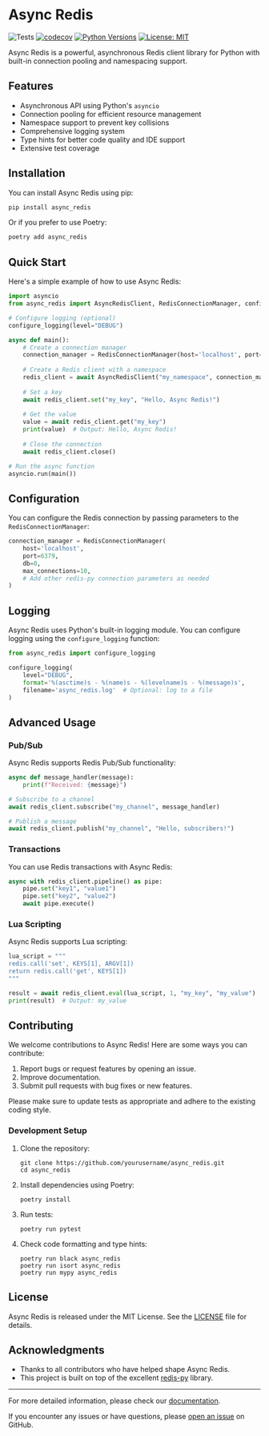 # Async Redis

![Tests](https://github.com/yourusername/async_redis/workflows/Tests/badge.svg)
[![codecov](https://codecov.io/gh/yourusername/async_redis/branch/main/graph/badge.svg)](https://codecov.io/gh/yourusername/async_redis)
[![Python Versions](https://img.shields.io/pypi/pyversions/async_redis.svg)](https://pypi.org/project/async_redis/)
[![License: MIT](https://img.shields.io/badge/License-MIT-yellow.svg)](https://opensource.org/licenses/MIT)

Async Redis is a powerful, asynchronous Redis client library for Python with built-in connection pooling and namespacing support.

## Features

- Asynchronous API using Python's `asyncio`
- Connection pooling for efficient resource management
- Namespace support to prevent key collisions
- Comprehensive logging system
- Type hints for better code quality and IDE support
- Extensive test coverage

## Installation

You can install Async Redis using pip:

```bash
pip install async_redis
```

Or if you prefer to use Poetry:

```bash
poetry add async_redis
```

## Quick Start

Here's a simple example of how to use Async Redis:

```python
import asyncio
from async_redis import AsyncRedisClient, RedisConnectionManager, configure_logging

# Configure logging (optional)
configure_logging(level="DEBUG")

async def main():
    # Create a connection manager
    connection_manager = RedisConnectionManager(host='localhost', port=6379, db=0)
    
    # Create a Redis client with a namespace
    redis_client = await AsyncRedisClient("my_namespace", connection_manager)
    
    # Set a key
    await redis_client.set("my_key", "Hello, Async Redis!")
    
    # Get the value
    value = await redis_client.get("my_key")
    print(value)  # Output: Hello, Async Redis!
    
    # Close the connection
    await redis_client.close()

# Run the async function
asyncio.run(main())
```

## Configuration

You can configure the Redis connection by passing parameters to the `RedisConnectionManager`:

```python
connection_manager = RedisConnectionManager(
    host='localhost',
    port=6379,
    db=0,
    max_connections=10,
    # Add other redis-py connection parameters as needed
)
```

## Logging

Async Redis uses Python's built-in logging module. You can configure logging using the `configure_logging` function:

```python
from async_redis import configure_logging

configure_logging(
    level="DEBUG",
    format='%(asctime)s - %(name)s - %(levelname)s - %(message)s',
    filename='async_redis.log'  # Optional: log to a file
)
```

## Advanced Usage

### Pub/Sub

Async Redis supports Redis Pub/Sub functionality:

```python
async def message_handler(message):
    print(f"Received: {message}")

# Subscribe to a channel
await redis_client.subscribe("my_channel", message_handler)

# Publish a message
await redis_client.publish("my_channel", "Hello, subscribers!")
```

### Transactions

You can use Redis transactions with Async Redis:

```python
async with redis_client.pipeline() as pipe:
    pipe.set("key1", "value1")
    pipe.set("key2", "value2")
    await pipe.execute()
```

### Lua Scripting

Async Redis supports Lua scripting:

```python
lua_script = """
redis.call('set', KEYS[1], ARGV[1])
return redis.call('get', KEYS[1])
"""

result = await redis_client.eval(lua_script, 1, "my_key", "my_value")
print(result)  # Output: my_value
```

## Contributing

We welcome contributions to Async Redis! Here are some ways you can contribute:

1. Report bugs or request features by opening an issue.
2. Improve documentation.
3. Submit pull requests with bug fixes or new features.

Please make sure to update tests as appropriate and adhere to the existing coding style.

### Development Setup

1. Clone the repository:
   ```
   git clone https://github.com/yourusername/async_redis.git
   cd async_redis
   ```

2. Install dependencies using Poetry:
   ```
   poetry install
   ```

3. Run tests:
   ```
   poetry run pytest
   ```

4. Check code formatting and type hints:
   ```
   poetry run black async_redis
   poetry run isort async_redis
   poetry run mypy async_redis
   ```

## License

Async Redis is released under the MIT License. See the [LICENSE](LICENSE) file for details.

## Acknowledgments

- Thanks to all contributors who have helped shape Async Redis.
- This project is built on top of the excellent [redis-py](https://github.com/redis/redis-py) library.

---

For more detailed information, please check our [documentation](https://async-redis.readthedocs.io/).

If you encounter any issues or have questions, please [open an issue](https://github.com/yourusername/async_redis/issues) on GitHub.